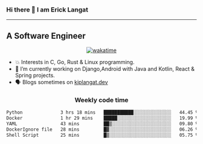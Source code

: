 ### Hi there 👋 I am Erick Langat
---
## A Software Engineer

<div align="center">
  
[![wakatime](https://wakatime.com/badge/user/55eadf42-c1c5-4930-b153-72952ac5ca5c.svg)](https://wakatime.com/@55eadf42-c1c5-4930-b153-72952ac5ca5c)

</div>

<!--
**elkiplangat/elkiplangat** is a ✨ _special_ ✨ repository because its `README.md` (this file) appears on your GitHub profile.

Here are some ideas to get you started:

- 🔭 I’m currently working on ...
- 🌱 I’m currently learning ...
- 👯 I’m looking to collaborate on ...
- 🤔 I’m looking for help with ...
- 💬 Ask me about ...
- 📫 How to reach me: ...
- 😄 Pronouns: ...
- ⚡ Fun fact: ...
-->
- 💥 Interests in C, Go, Rust & Linux programming. 
- 🔭 I’m currently working on Django,Android with Java and Kotlin, React & Spring projects.
-  🗣️ Blogs sometimes on [kiplangat.dev](https://kiplangat.dev)

<div align="center">
  <h3> Weekly code time </h3>

<!--START_SECTION:waka-->

```txt
Python              3 hrs 18 mins   ███████████░░░░░░░░░░░░░░   44.45 %
Docker              1 hr 29 mins    █████░░░░░░░░░░░░░░░░░░░░   19.99 %
YAML                43 mins         ██▒░░░░░░░░░░░░░░░░░░░░░░   09.80 %
DockerIgnore file   28 mins         █▓░░░░░░░░░░░░░░░░░░░░░░░   06.26 %
Shell Script        25 mins         █▒░░░░░░░░░░░░░░░░░░░░░░░   05.75 %
```

<!--END_SECTION:waka-->

</div>
